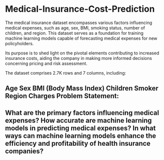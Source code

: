 # Medical-Insurance-Cost-Prediction
The medical insurance dataset encompasses various factors influencing medical expenses, such as age, sex, BMI, smoking status, number of children, and region. This dataset serves as a foundation for training machine learning models capable of forecasting medical expenses for new policyholders.

Its purpose is to shed light on the pivotal elements contributing to increased insurance costs, aiding the company in making more informed decisions concerning pricing and risk assessment.

The dataset comprises 2.7K rows and 7 columns, including:

## Age Sex BMI (Body Mass Index) Children Smoker Region Charges Problem Statement:

## What are the primary factors influencing medical expenses? How accurate are machine learning models in predicting medical expenses? In what ways can machine learning models enhance the efficiency and profitability of health insurance companies?
